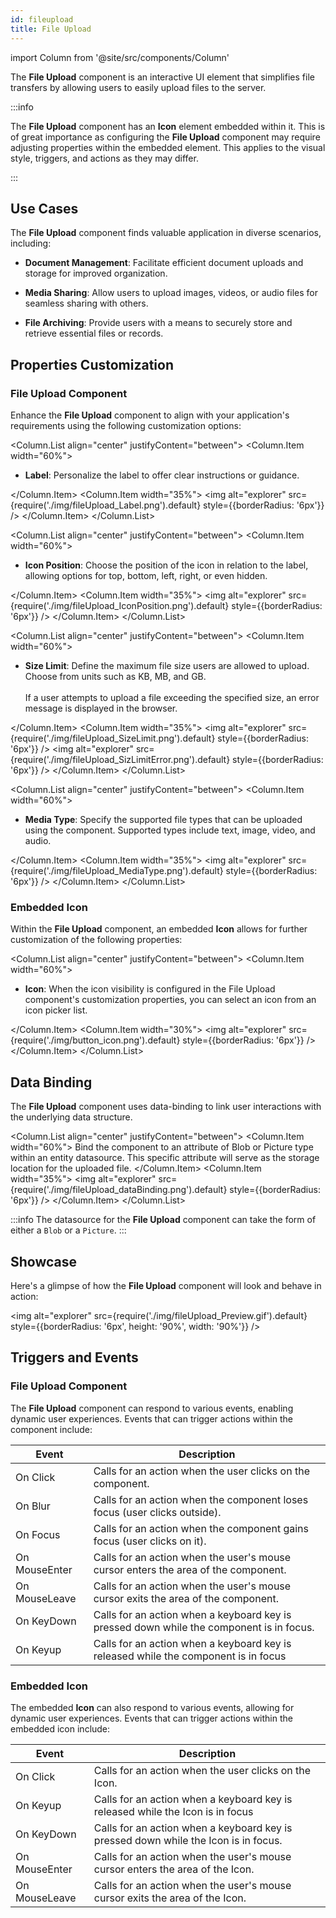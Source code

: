 ```yaml
---
id: fileupload
title: File Upload
---
```

import Column from '@site/src/components/Column'


The **File Upload** component is an interactive UI element that simplifies file transfers by allowing users to easily upload files to the server.


:::info 

The **File Upload** component has an **Icon** element embedded within it. This is of great importance as configuring the **File Upload** component may require adjusting properties within the embedded element. This applies to the visual style, triggers, and actions as they may differ.

:::


## Use Cases

The **File Upload** component finds valuable application in diverse scenarios, including:

- **Document Management**: Facilitate efficient document uploads and storage for improved organization.

- **Media Sharing**: Allow users to upload images, videos, or audio files for seamless sharing with others.

- **File Archiving**: Provide users with a means to securely store and retrieve essential files or records.



## Properties Customization

### File Upload Component

Enhance the **File Upload** component to align with your application's requirements using the following customization options:

<Column.List align="center" justifyContent="between">
	<Column.Item width="60%">
        <ul>
            <li><strong>Label</strong>: Personalize the label to offer clear instructions or guidance.</li>
        </ul>
	</Column.Item>
	<Column.Item width="35%">
                <img alt="explorer" src={require('./img/fileUpload_Label.png').default} style={{borderRadius: '6px'}} />
	</Column.Item>
</Column.List>

<Column.List align="center" justifyContent="between">
	<Column.Item width="60%">
        <ul>
            <li><strong>Icon Position</strong>: Choose the position of the icon in relation to the label, allowing options for top, bottom, left, right, or even hidden.</li>
        </ul>
	</Column.Item>
	<Column.Item width="35%">
                <img alt="explorer" src={require('./img/fileUpload_IconPosition.png').default} style={{borderRadius: '6px'}} />
	</Column.Item>
</Column.List>

<Column.List align="center" justifyContent="between">
	<Column.Item width="60%">
        <ul>
            <li><strong>Size Limit</strong>: Define the maximum file size users are allowed to upload. Choose from units such as KB, MB, and GB. </li> <br/>
			If a user attempts to upload a file exceeding the specified size, an error message is displayed in the browser.
        </ul>
	</Column.Item>
	<Column.Item width="35%">
                <img alt="explorer" src={require('./img/fileUpload_SizeLimit.png').default} style={{borderRadius: '6px'}} />
				<img alt="explorer" src={require('./img/fileUpload_SizLimitError.png').default} style={{borderRadius: '6px'}} />
	</Column.Item>
</Column.List>

<Column.List align="center" justifyContent="between">
	<Column.Item width="60%">
        <ul>
            <li><strong>Media Type</strong>: Specify the supported file types that can be uploaded using the component. Supported types include text, image, video, and audio.</li>
        </ul>
	</Column.Item>
	<Column.Item width="35%">
                <img alt="explorer" src={require('./img/fileUpload_MediaType.png').default} style={{borderRadius: '6px'}} />
	</Column.Item>
</Column.List>


### Embedded Icon

Within the **File Upload** component, an embedded **Icon** allows for further customization of the following properties: 

<Column.List align="center" justifyContent="between">
	<Column.Item width="60%">
        <ul>
            <li><strong>Icon</strong>: When the icon visibility is configured in the File Upload component's customization properties, you can select an icon from an icon picker list.</li>
        </ul>
	</Column.Item>
	<Column.Item width="30%">
            <img alt="explorer" src={require('./img/button_icon.png').default} style={{borderRadius: '6px'}} />
	</Column.Item>
</Column.List>


## Data Binding

The **File Upload** component uses data-binding to link user interactions with the underlying data structure.

<Column.List align="center" justifyContent="between">
	<Column.Item width="60%">
		Bind the component to an attribute of Blob or Picture type within an entity datasource. This specific attribute will serve as the storage location for the uploaded file.
	</Column.Item>
	<Column.Item width="35%">
        <img alt="explorer" src={require('./img/fileUpload_dataBinding.png').default} style={{borderRadius: '6px'}} />
	</Column.Item>
</Column.List>

:::info 
The datasource for the **File Upload** component can take the form of either a `Blob` or a `Picture`.
:::

## Showcase

Here's a glimpse of how the **File Upload** component will look and behave in action:

<img alt="explorer" src={require('./img/fileUpload_Preview.gif').default} style={{borderRadius: '6px', height: '90%', width: '90%'}} />


## Triggers and Events

### File Upload Component

The **File Upload** component can respond to various events, enabling dynamic user experiences. Events that can trigger actions within the component include:

|Event|Description|
|---|---|
|On Click| Calls for an action when the user clicks on the component. |
|On Blur| Calls for an action when the component loses focus (user clicks outside). |
|On Focus| Calls for an action when the component gains focus (user clicks on it). |
|On MouseEnter| Calls for an action when the user's mouse cursor enters the area of the component.|
|On MouseLeave| Calls for an action when the user's mouse cursor exits the area of the component.|
|On KeyDown| Calls for an action when a keyboard key is pressed down while the component is in focus. |
|On Keyup| Calls for an action when a keyboard key is released while the component is in focus|

### Embedded Icon

The embedded **Icon** can also respond to various events, allowing for dynamic user experiences. Events that can trigger actions within the embedded icon include:

|Event|Description|
|---|---|
|On Click| Calls for an action when the user clicks on the Icon. |
|On Keyup| Calls for an action when a keyboard key is released while the Icon is in focus|
|On KeyDown| Calls for an action when a keyboard key is pressed down while the Icon is in focus. |
|On MouseEnter| Calls for an action when the user's mouse cursor enters the area of the Icon.|
|On MouseLeave| Calls for an action when the user's mouse cursor exits the area of the Icon.|